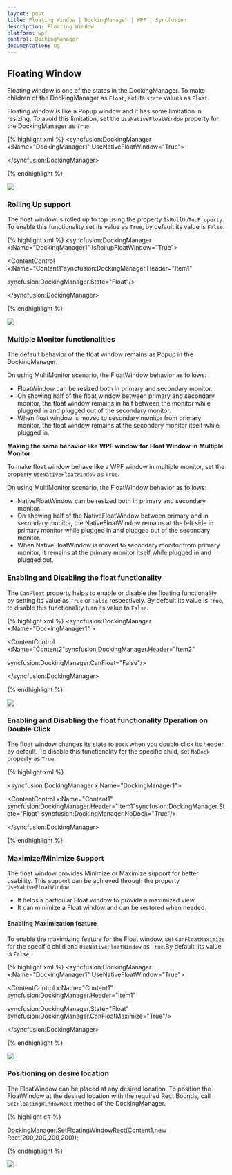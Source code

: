 ```yaml
---
layout: post
title: Floating Window | DockingManager | WPF | Syncfusion
description: Floating Window
platform: wpf
control: DockingManager
documentation: ug
---
```

## Floating Window

Floating window is one of the states in the DockingManager. To make children of the DockingManager as `Float`, set its `state` values as `Float`.

Floating window is like a Popup window and it has some limitation in resizing. To avoid this limitation, set the `UseNativeFloatWindow` property for the DockingManager as `True`.

{% highlight xml %}
<syncfusion:DockingManager x:Name="DockingManager1"  UseNativeFloatWindow="True">

<ContentControl x:Name="Content1" syncfusion:DockingManager.Header="Item1" syncfusion:DockingManager.State="Float"/>

</syncfusion:DockingManager>



{% endhighlight %}

![](FloatingWindow_images/FloatingWindow_img1.jpeg)


### Rolling Up support

The float window is rolled up to top using the property `IsRollUpTopProperty`. To enable this functionality set its value as `True`, by default its value is `False`.        

{% highlight xml %}
<syncfusion:DockingManager x:Name="DockingManager1" IsRollupFloatWindow="True">

<ContentControl x:Name="Content1"syncfusion:DockingManager.Header="Item1" 

syncfusion:DockingManager.State="Float"/>

</syncfusion:DockingManager>



{% endhighlight %}

![](FloatingWindow_images/FloatingWindow_img2.jpeg)


### Multiple Monitor functionalities

The default behavior of the float window remains as Popup in the DockingManager. 

On using MultiMonitor scenario, the FloatWindow behavior as follows:

* FloatWindow can be resized both in primary and secondary monitor.
* On showing half of the float window between primary and secondary monitor, the float window remains in half between the monitor while plugged in and plugged out of the secondary monitor.
* When float window is moved to secondary monitor from primary monitor, the float window remains at the secondary monitor itself while plugged in.

__Making__ __the__ __same__ __behavior__ __like__ __WPF__ __window__ __for__ __Float__ __Window__ __in__ __Multiple__ __Monitor__

To make float window behave like a WPF window in multiple monitor, set the property `UseNativeFloatWindow` as `True`. 

On using MultiMonitor scenario, the FloatWindow behavior as follows:

* NativeFloatWindow can be resized both in primary and secondary monitor.
* On showing half of the NativeFloatWindow between primary and in secondary monitor, the NativeFloatWindow remains at the left side in primary monitor while plugged in and plugged out of the secondary monitor.
* When NativeFloatWindow is moved to secondary monitor from primary monitor, it remains at the primary monitor itself while plugged in and plugged out.

### Enabling and Disabling the float functionality


The `CanFloat` property helps to enable or disable the floating functionality by setting its value as `True` or `False` respectively. By default its value is `True`, to disable this functionality turn its value to `False`.

{% highlight xml %}
<syncfusion:DockingManager x:Name="DockingManager1" >

<ContentControl x:Name="Content1" syncfusion:DockingManager.Header="Item1" syncfusion:DockingManager.CanFloat="True"/>

<ContentControl  x:Name="Content2"syncfusion:DockingManager.Header="Item2" 

syncfusion:DockingManager.CanFloat="False"/>

</syncfusion:DockingManager>



{% endhighlight %}

![](FloatingWindow_images/FloatingWindow_img3.jpeg)


### Enabling and Disabling the float functionality Operation on Double Click

The float window changes its state to `Dock` when you double click its header by default. To disable this functionality for the specific child, set `NoDock` property as `True`.       

{% highlight xml %}

<syncfusion:DockingManager x:Name="DockingManager1">

<ContentControl x:Name="Content1" syncfusion:DockingManager.Header="Item1"syncfusion:DockingManager.State="Float" syncfusion:DockingManager.NoDock="True"/>                      

</syncfusion:DockingManager>



{% endhighlight %}

### Maximize/Minimize Support

The float window provides Minimize or Maximize support for better usability. This support can be achieved through the property `UseNativeFloatWindow` 

* It helps a particular Float window to provide a maximized view.
* It can minimize a Float window and can be restored when needed.


#### Enabling Maximization feature


To enable the maximizing feature for the Float window, set `CanFloatMaximize` for the specific child and `UseNativeFloatWindow` as `True`.By default, its value is `False`.

{% highlight xml %}
<syncfusion:DockingManager x:Name="DockingManager1" UseNativeFloatWindow="True">

<ContentControl  x:Name="Content1" syncfusion:DockingManager.Header="Item1" 

syncfusion:DockingManager.State="Float"                                         syncfusion:DockingManager.CanFloatMaximize="True"/>    

</syncfusion:DockingManager>



{% endhighlight %}

![](FloatingWindow_images/FloatingWindow_img4.jpeg)


### Positioning on desire location

The FloatWindow can be placed at any desired location. To position the FloatWindow at the desired location with the required Rect Bounds, call `SetFloatingWindowRect` method of the DockingManager.



{% highlight c# %}

DockingManager.SetFloatingWindowRect(Content1,new Rect(200,200,200,200));





{% endhighlight %}

![](FloatingWindow_images/FloatingWindow_img5.jpeg)


